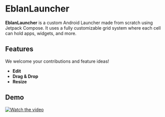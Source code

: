 # EblanLauncher

**EblanLauncher** is a custom Android Launcher made from scratch using Jetpack Compose. It uses a fully customizable grid system where each cell can hold apps, widgets, and more.

## Features
We welcome your contributions and feature ideas!
- **Edit**
- **Drag & Drop**
- **Resize**

## Demo
[![Watch the video](https://img.youtube.com/vi/X8s19Em1Mjo/0.jpg)](https://www.youtube.com/watch?v=X8s19Em1Mjo)
